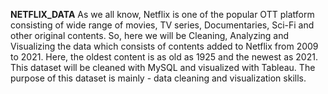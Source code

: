 **NETFLIX_DATA**
As we all know, Netflix is one of the popular OTT platform consisting of wide range of movies, TV series, Documentaries, Sci-Fi and other original contents. So, here we will be Cleaning, Analyzing and Visualizing the data which consists of contents added to Netflix from 2009 to 2021. Here, the oldest content is as old as 1925 and the newest as 2021. This dataset will be cleaned with MySQL and visualized with Tableau. The purpose of this dataset is mainly - data cleaning and visualization skills.
